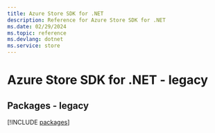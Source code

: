 ```yaml
---
title: Azure Store SDK for .NET
description: Reference for Azure Store SDK for .NET
ms.date: 02/29/2024
ms.topic: reference
ms.devlang: dotnet
ms.service: store
---
```

# Azure Store SDK for .NET - legacy
## Packages - legacy
[!INCLUDE [packages](store-index.md)]
